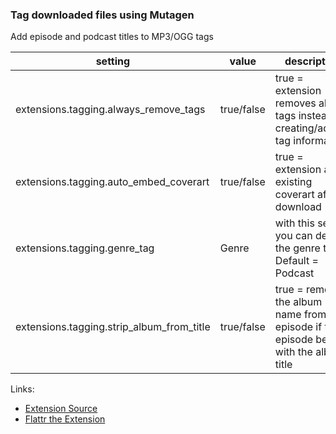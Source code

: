 ### Tag downloaded files using Mutagen

Add episode and podcast titles to MP3/OGG tags

| setting                                      | value      | description                                                                               | version           |
|----------------------------------------------|------------|-------------------------------------------------------------------------------------------|-------------------|
| extensions.tagging.always\_remove\_tags      | true/false | true = extension removes all tags instead of creating/adding tag information              | 3.5.0             |
| extensions.tagging.auto\_embed\_coverart     | true/false | true = extension adds existing coverart after download                                    | git master branch |
| extensions.tagging.genre\_tag                | Genre      | with this setting you can define the genre tag. Default = Podcast                         | all               |
| extensions.tagging.strip\_album\_from\_title | true/false | true = removes the album name from the episode if the episode begins with the album title | all               |

Links:

-   [Extension Source](https://github.com/gpodder/gpodder/blob/master/share/gpodder/extensions/tagging.py)
-   [Flattr the Extension](https://flattr.com/thing/1203533/gPodder-Tagging-Extension)
